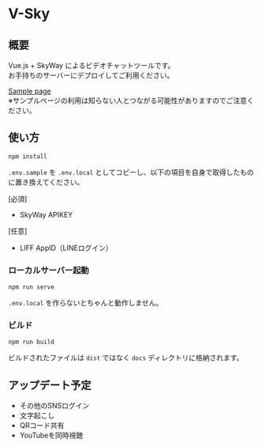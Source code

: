# V-Sky

## 概要

Vue.js + SkyWay によるビデオチャットツールです。  
お手持ちのサーバーにデプロイしてご利用ください。  

[Sample page](https://ukkz.github.io/v-sky)  
※サンプルページの利用は知らない人とつながる可能性がありますのでご注意ください。

## 使い方
```
npm install
```

`.env.sample` を `.env.local` としてコピーし、以下の項目を自身で取得したものに置き換えてください。  

[必須]

- SkyWay APIKEY

[任意]

- LIFF AppID（LINEログイン）

### ローカルサーバー起動
```
npm run serve
```

`.env.local` を作らないとちゃんと動作しません。  

### ビルド
```
npm run build
```

ビルドされたファイルは `dist` ではなく `docs` ディレクトリに格納されます。

## アップデート予定

- その他のSNSログイン
- 文字起こし
- QRコード共有
- YouTubeを同時視聴